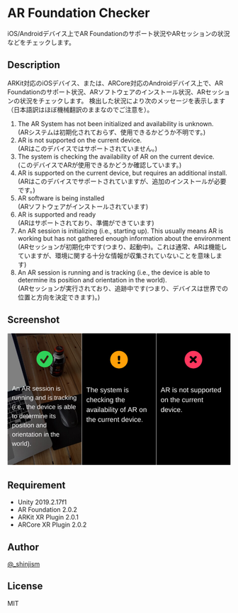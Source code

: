 # AR Foundation Checker

iOS/Androidデバイス上でAR Foundationのサポート状況やARセッションの状況などをチェックします。

## Description

ARKit対応のiOSデバイス、または、ARCore対応のAndroidデバイス上で、AR Foundationのサポート状況、ARソフトウェアのインストール状況、ARセッションの状況をチェックします。
検出した状況により次のメッセージを表示します（日本語訳はほぼ機械翻訳のままなのでご注意を）。

1. The AR System has not been initialized and availability is unknown.  
(ARシステムは初期化されておらず、使用できるかどうか不明です。)
2. AR is not supported on the current device.  
(ARはこのデバイスではサポートされていません。)
3. The system is checking the availability of AR on the current device.  
(このデバイスでARが使用できるかどうか確認しています。)
4. AR is supported on the current device, but requires an additional install.  
(ARはこのデバイスでサポートされていますが、追加のインストールが必要です。)
5. AR software is being installed  
(ARソフトウェアがインストールされています)
6. AR is supported and ready  
(ARはサポートされており、準備ができています)
7. An AR session is initializing (i.e., starting up). This usually means AR is working but has not gathered enough information about the environment  
(ARセッションが初期化中です(つまり、起動中)。これは通常、ARは機能していますが、環境に関する十分な情報が収集されていないことを意味します)
8. An AR session is running and is tracking (i.e., the device is able to determine its position and orientation in the world).  
(ARセッションが実行されており、追跡中です(つまり、デバイスは世界での位置と方向を決定できます)。)

## Screenshot

![ARFoundationChecker](https://raw.githubusercontent.com/shinjism/Screenshot/master/ARFoundationChecker.jpg)

## Requirement

- Unity 2019.2.17f1
- AR Foundation 2.0.2
- ARKit XR Plugin 2.0.1
- ARCore XR Plugin 2.0.2

## Author

[@_shinjism](https://twitter.com/_shinjism)

## License

MIT
